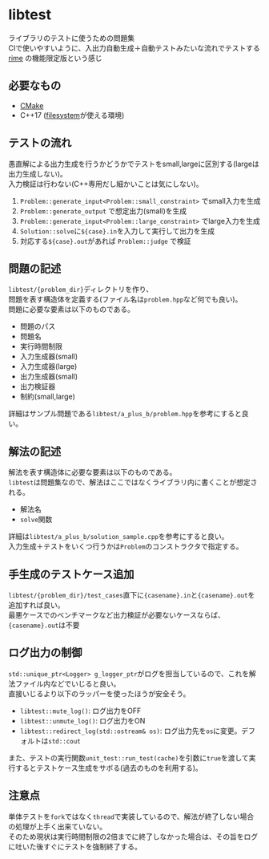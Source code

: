 # libtest

ライブラリのテストに使うための問題集  
CIで使いやすいように、入出力自動生成＋自動テストみたいな流れでテストする  
[rime](https://github.com/icpc-jag/rime) の機能限定版という感じ

## 必要なもの

- [CMake](https://cmake.org/) 
- C++17 ([filesystem](https://cpprefjp.github.io/reference/filesystem.html)が使える環境)

## テストの流れ

愚直解による出力生成を行うかどうかでテストをsmall,largeに区別する(largeは出力生成しない)。  
入力検証は行わない(C++専用だし細かいことは気にしない)。

1. `Problem::generate_input<Problem::small_constraint>` でsmall入力を生成
2. `Problem::generate_output` で想定出力(small)を生成
3. `Problem::generate_input<Problem::large_constraint>` でlarge入力を生成
4. `Solution::solve`に`${case}.in`を入力して実行して出力を生成
5. 対応する`${case}.out`があれば `Problem::judge` で検証

## 問題の記述

`libtest/{problem_dir}`ディレクトリを作り、  
問題を表す構造体を定義する(ファイル名は`problem.hpp`など何でも良い)。  
問題に必要な要素は以下のものである。

- 問題のパス
- 問題名
- 実行時間制限
- 入力生成器(small)
- 入力生成器(large)
- 出力生成器(small)
- 出力検証器
- 制約(small,large)

詳細はサンプル問題である`libtest/a_plus_b/problem.hpp`を参考にすると良い。

## 解法の記述

解法を表す構造体に必要な要素は以下のものである。  
`libtest`は問題集なので、解法はここではなくライブラリ内に書くことが想定される。

- 解法名
- `solve`関数

詳細は`libtest/a_plus_b/solution_sample.cpp`を参考にすると良い。  
入力生成＋テストをいくつ行うかは`Problem`のコンストラクタで指定する。

## 手生成のテストケース追加

`libtest/{problem_dir}/test_cases`直下に`{casename}.in`と`{casename}.out`を追加すれば良い。  
最悪ケースでのベンチマークなど出力検証が必要ないケースならば、`{casename}.out`は不要

## ログ出力の制御

`std::unique_ptr<Logger> g_logger_ptr`がログを担当しているので、これを解法ファイル内などでいじると良い。  
直接いじるより以下のラッパーを使ったほうが安全そう。

- `libtest::mute_log()`: ログ出力をOFF
- `libtest::unmute_log()`: ログ出力をON
- `libtest::redirect_log(std::ostream& os)`: ログ出力先を`os`に変更。デフォルトは`std::cout`

また、テストの実行関数`unit_test::run_test(cache)`を引数に`true`を渡して実行するとテストケース生成をサボる(過去のものを利用する)。

## 注意点

単体テストを`fork`ではなく`thread`で実装しているので、解法が終了しない場合の処理が上手く出来ていない。  
そのため現状は実行時間制限の2倍までに終了しなかった場合は、その旨をログに吐いた後すぐにテストを強制終了する。
